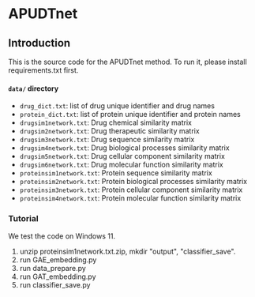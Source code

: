 # APUDTnet

## Introduction

This is the source code for the APUDTnet method. To run it, please install requirements.txt first.

#### `data/` directory
- `drug_dict.txt`: list of drug unique identifier and drug names
- `protein_dict.txt`: list of protein unique identifier and protein names
- `drugsim1network.txt`: Drug chemical similarity matrix
- `drugsim2network.txt`: Drug therapeutic similarity matrix
- `drugsim3network.txt`: Drug sequence similarity matrix
- `drugsim4network.txt`: Drug biological processes similarity matrix
- `drugsim5network.txt`: Drug cellular component similarity matrix
- `drugsim6network.txt`: Drug molecular function similarity matrix
- `proteinsim1network.txt`: Protein sequence similarity matrix
- `proteinsim2network.txt`: Protein biological processes similarity matrix
- `proteinsim3network.txt`: Protein cellular component similarity matrix
- `proteinsim4network.txt`: Protein molecular function similarity matrix

### Tutorial
We test the code on Windows 11.
1. unzip proteinsim1network.txt.zip, mkdir "output", "classifier_save".
2. run GAE_embedding.py
3. run data_prepare.py
4. run GAT_embedding.py
5. run classifier_save.py
